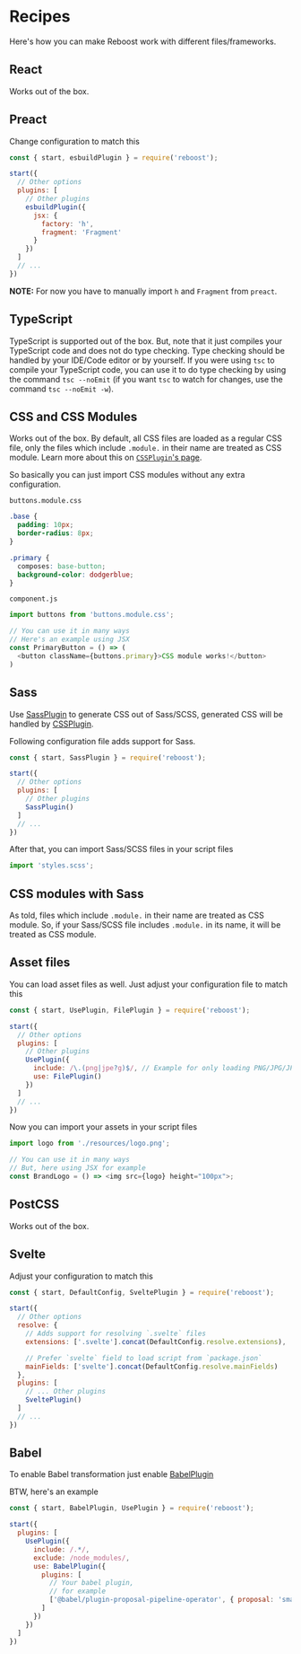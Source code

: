 # Recipes
Here's how you can make Reboost work with different files/frameworks.

## React
Works out of the box.

## Preact
Change configuration to match this
```js
const { start, esbuildPlugin } = require('reboost');

start({
  // Other options
  plugins: [
    // Other plugins
    esbuildPlugin({
      jsx: {
        factory: 'h',
        fragment: 'Fragment'
      }
    })
  ]
  // ...
})
```
**NOTE:** For now you have to manually import `h` and `Fragment` from `preact`.

## TypeScript
TypeScript is supported out of the box. But, note that it just compiles
your TypeScript code and does not do type checking. Type checking should be handled
by your IDE/Code editor or by yourself. If you were using `tsc` to compile your
TypeScript code, you can use it to do type checking by using the command
`tsc --noEmit` (if you want `tsc` to watch for changes, use the command `tsc --noEmit -w`).

## CSS and CSS Modules
Works out of the box. By default, all CSS files are loaded as a regular CSS file,
only the files which include `.module.` in their name are treated as CSS module.
Learn more about this on [`CSSPlugin`'s page](./plugins/css.md).

So basically you can just import CSS modules without any extra configuration.

`buttons.module.css`
```css
.base {
  padding: 10px;
  border-radius: 8px;
}

.primary {
  composes: base-button;
  background-color: dodgerblue;
}
```
`component.js`
```js
import buttons from 'buttons.module.css';

// You can use it in many ways
// Here's an example using JSX
const PrimaryButton = () => (
  <button className={buttons.primary}>CSS module works!</button>
)
```

## Sass
Use [SassPlugin](./plugins/sass.md) to generate CSS out of Sass/SCSS,
generated CSS will be handled by [CSSPlugin](./plugins/css.md).

Following configuration file adds support for Sass.
```js
const { start, SassPlugin } = require('reboost');

start({
  // Other options
  plugins: [
    // Other plugins
    SassPlugin()
  ]
  // ...
})
```

After that, you can import Sass/SCSS files in your script files
```js
import 'styles.scss';
```

## CSS modules with Sass
As told, files which include `.module.` in their name are treated as CSS module. So, if
your Sass/SCSS file includes `.module.` in its name, it will be treated as
CSS module.

## Asset files
You can load asset files as well.
Just adjust your configuration file to match this
```js
const { start, UsePlugin, FilePlugin } = require('reboost');

start({
  // Other options
  plugins: [
    // Other plugins
    UsePlugin({
      include: /\.(png|jpe?g)$/, // Example for only loading PNG/JPG/JPEG files as asset
      use: FilePlugin()
    })
  ]
  // ...
})
```
Now you can import your assets in your script files
```js
import logo from './resources/logo.png';

// You can use it in many ways
// But, here using JSX for example
const BrandLogo = () => <img src={logo} height="100px">;
```

## PostCSS
Works out of the box.

## Svelte
Adjust your configuration to match this
```js
const { start, DefaultConfig, SveltePlugin } = require('reboost');

start({
  // Other options
  resolve: {
    // Adds support for resolving `.svelte` files
    extensions: ['.svelte'].concat(DefaultConfig.resolve.extensions),

    // Prefer `svelte` field to load script from `package.json`
    mainFields: ['svelte'].concat(DefaultConfig.resolve.mainFields)
  },
  plugins: [
    // ... Other plugins
    SveltePlugin()
  ]
  // ...
})
```

## Babel
To enable Babel transformation just enable [BabelPlugin](./plugins/babel.md)

BTW, here's an example
```js
const { start, BabelPlugin, UsePlugin } = require('reboost');

start({
  plugins: [
    UsePlugin({
      include: /.*/,
      exclude: /node_modules/,
      use: BabelPlugin({
        plugins: [
          // Your babel plugin,
          // for example
          ['@babel/plugin-proposal-pipeline-operator', { proposal: 'smart' }]
        ]
      })
    })
  ]
})
```
